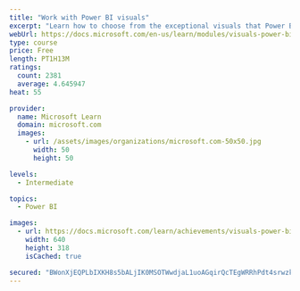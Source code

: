 ```yaml
---
title: "Work with Power BI visuals"
excerpt: "Learn how to choose from the exceptional visuals that Power BI makes available to you. Formatting visuals will direct the user’s attention to exactly where you want it, while helping to make the visual easier to read and interpret. You will also learn about how to use key performance indicators (KPIs)."
webUrl: https://docs.microsoft.com/en-us/learn/modules/visuals-power-bi/
type: course
price: Free
length: PT1H13M
ratings:
  count: 2381
  average: 4.645947
heat: 55

provider:
  name: Microsoft Learn
  domain: microsoft.com
  images:
    - url: /assets/images/organizations/microsoft.com-50x50.jpg
      width: 50
      height: 50

levels:
  - Intermediate

topics:
  - Power BI

images:
  - url: https://docs.microsoft.com/learn/achievements/visuals-power-bi-social.png
    width: 640
    height: 318
    isCached: true

secured: "BWonXjEQPLbIXKH8s5bALjIK0MSOTWwdjaL1uoAGqirQcTEgWRRhPdt4srwzkzqCOA5Xd+2Kmti0oeMM4PSVx/rLNn2IYVkxJ3uMzk6rrzsBpnsoiRYc/5ITl2RbFwNxaRpT/SzA3iQzlbMO0vXZc4KiQQ7wX+hKjbn0odJYliP3MbZFrzMz+hqGgo41ouDFWyvVY2c58MKQopxDNEG9sxUd/MH2y1IyeKlDzpxtdU4k40GGmhN9fXdBlPbF6p/AA3JKSGUXH0HJdLLBZbZB9nZmIhaPzF1e7bvqAg8uiYVrx+yV5RH3ztxTYDiDWhyYr/dOBKwg6dsR30tvfWt60gCpWEXszS6Wk0/nlsCCl0vGevD+xZk4V+L0mz65lTbjr8egzKqM4ArF/UKvzpDQJ3Ly9W/aF8uHQ3NQ0szcSUo=;nVjTbpGrjyN3H37BZv8Pqw=="
---
```


